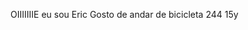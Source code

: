 OIIIIIIIE eu sou Eric
Gosto de andar de bicicleta
244
15y

<!---
Osinski777/Osinski777 is a ✨ special ✨ repository because its `README.md` (this file) appears on your GitHub profile.
You can click the Preview link to take a look at your changes.
--->
